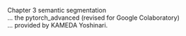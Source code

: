 Chapter 3 semantic segmentation  
... the pytorch_advanced (revised for Google Colaboratory)  
... provided by KAMEDA Yoshinari.
